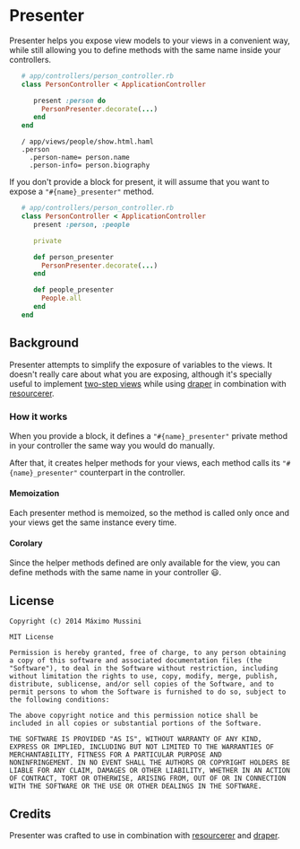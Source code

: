 Presenter
=====================

Presenter helps you expose view models to your views in a convenient way, while
still allowing you to define methods with the same name inside your controllers.

```ruby
   # app/controllers/person_controller.rb
   class PersonController < ApplicationController

      present :person do
        PersonPresenter.decorate(...)
      end
   end
```

```haml
   / app/views/people/show.html.haml
   .person
     .person-name= person.name
     .person-info= person.biography
```
If you don't provide a block for present, it will assume that you want to expose a `"#{name}_presenter"` method.
```ruby
   # app/controllers/person_controller.rb
   class PersonController < ApplicationController
      present :person, :people

      private

      def person_presenter
        PersonPresenter.decorate(...)
      end

      def people_presenter
        People.all
      end
   end
```

## Background
Presenter attempts to simplify the exposure of variables to the views. It doesn't really care
about what you are exposing, although it's specially useful to implement [two-step views](http://martinfowler.com/eaaCatalog/twoStepView.html) while using
[draper](https://github.com/drapergem/draper) in combination with [resourcerer](https://github.com/ElMassimo/resourcerer).

### How it works

When you provide a block, it defines a `"#{name}_presenter"` private method in your controller the same way you would do manually.

After that, it creates helper methods for your views, each method calls its `"#{name}_presenter"` counterpart in the controller.

#### Memoization
Each presenter method is memoized, so the method is called only once and your views get the same instance every time.

#### Corolary
Since the helper methods defined are only available for the view, you can define methods with the same name in your controller :smiley:.

License
--------

    Copyright (c) 2014 Máximo Mussini

    MIT License

    Permission is hereby granted, free of charge, to any person obtaining
    a copy of this software and associated documentation files (the
    "Software"), to deal in the Software without restriction, including
    without limitation the rights to use, copy, modify, merge, publish,
    distribute, sublicense, and/or sell copies of the Software, and to
    permit persons to whom the Software is furnished to do so, subject to
    the following conditions:

    The above copyright notice and this permission notice shall be
    included in all copies or substantial portions of the Software.

    THE SOFTWARE IS PROVIDED "AS IS", WITHOUT WARRANTY OF ANY KIND,
    EXPRESS OR IMPLIED, INCLUDING BUT NOT LIMITED TO THE WARRANTIES OF
    MERCHANTABILITY, FITNESS FOR A PARTICULAR PURPOSE AND
    NONINFRINGEMENT. IN NO EVENT SHALL THE AUTHORS OR COPYRIGHT HOLDERS BE
    LIABLE FOR ANY CLAIM, DAMAGES OR OTHER LIABILITY, WHETHER IN AN ACTION
    OF CONTRACT, TORT OR OTHERWISE, ARISING FROM, OUT OF OR IN CONNECTION
    WITH THE SOFTWARE OR THE USE OR OTHER DEALINGS IN THE SOFTWARE.


Credits
--------
Presenter was crafted to use in combination with [resourcerer](https://github.com/ElMassimo/resourcerer) and
[draper](https://github.com/drapergem/draper).
